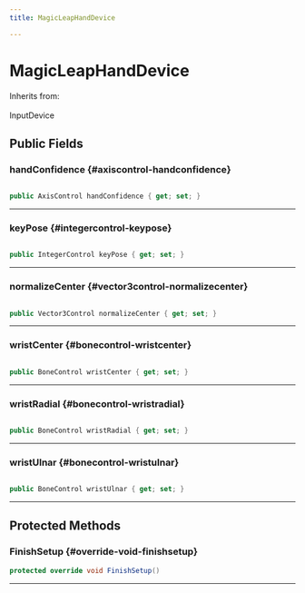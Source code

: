 ```yaml
---
title: MagicLeapHandDevice

---
```


# MagicLeapHandDevice







Inherits from: <br></br>InputDevice




## Public Fields

### handConfidence {#axiscontrol-handconfidence}

```csharp

public AxisControl handConfidence { get; set; }

```






-----------

### keyPose {#integercontrol-keypose}

```csharp

public IntegerControl keyPose { get; set; }

```






-----------

### normalizeCenter {#vector3control-normalizecenter}

```csharp

public Vector3Control normalizeCenter { get; set; }

```






-----------

### wristCenter {#bonecontrol-wristcenter}

```csharp

public BoneControl wristCenter { get; set; }

```






-----------

### wristRadial {#bonecontrol-wristradial}

```csharp

public BoneControl wristRadial { get; set; }

```






-----------

### wristUlnar {#bonecontrol-wristulnar}

```csharp

public BoneControl wristUlnar { get; set; }

```






-----------

## Protected Methods

### FinishSetup {#override-void-finishsetup}

```csharp
protected override void FinishSetup()
```






-----------

